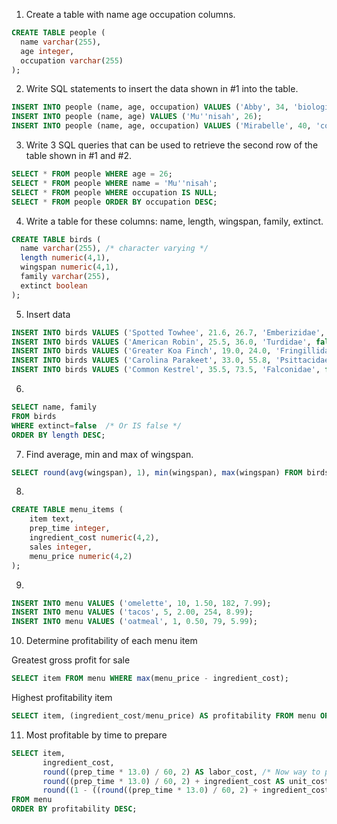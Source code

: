 1. Create a table with name age	occupation columns.

```sql
CREATE TABLE people (
  name varchar(255),
  age integer,
  occupation varchar(255)
);
```

2. Write SQL statements to insert the data shown in #1 into the table.

```sql
INSERT INTO people (name, age, occupation) VALUES ('Abby', 34, 'biologist');
INSERT INTO people (name, age) VALUES ('Mu''nisah', 26);
INSERT INTO people (name, age, occupation) VALUES ('Mirabelle', 40, 'contractor');
```

3. Write 3 SQL queries that can be used to retrieve the second row of the table shown in #1 and #2.

```sql
SELECT * FROM people WHERE age = 26;
SELECT * FROM people WHERE name = 'Mu''nisah';
SELECT * FROM people WHERE occupation IS NULL;
SELECT * FROM people ORDER BY occupation DESC;
```

4. Write a table for these columns: name,	length,	wingspan,	family,	extinct.

```sql
CREATE TABLE birds (
  name varchar(255), /* character varying */
  length numeric(4,1),
  wingspan numeric(4,1),
  family varchar(255),
  extinct boolean
);
```

5) Insert data

```sql
INSERT INTO birds VALUES ('Spotted Towhee', 21.6, 26.7, 'Emberizidae', false);
INSERT INTO birds VALUES ('American Robin', 25.5, 36.0, 'Turdidae', false);
INSERT INTO birds VALUES ('Greater Koa Finch', 19.0, 24.0, 'Fringillidae', true);
INSERT INTO birds VALUES ('Carolina Parakeet', 33.0, 55.8, 'Psittacidae', true);
INSERT INTO birds VALUES ('Common Kestrel', 35.5, 73.5, 'Falconidae', false);
```

6)

```sql
SELECT name, family
FROM birds
WHERE extinct=false  /* Or IS false */
ORDER BY length DESC;
```

7) Find average, min and max of wingspan.

```sql
SELECT round(avg(wingspan), 1), min(wingspan), max(wingspan) FROM birds;
```

8)

```sql
CREATE TABLE menu_items (
    item text,
    prep_time integer,
    ingredient_cost numeric(4,2),
    sales integer,
    menu_price numeric(4,2)
);
```

9)

```sql
INSERT INTO menu VALUES ('omelette', 10, 1.50, 182, 7.99);
INSERT INTO menu VALUES ('tacos', 5, 2.00, 254, 8.99);
INSERT INTO menu VALUES ('oatmeal', 1, 0.50, 79, 5.99);
```

10) Determine profitability of each menu item

Greatest gross profit for sale
```sql
SELECT item FROM menu WHERE max(menu_price - ingredient_cost);
```

Highest profitability item
```sql
SELECT item, (ingredient_cost/menu_price) AS profitability FROM menu ORDER BY profitability LIMIT 1;
```

11) Most profitable by time to prepare

```sql
SELECT item,
       ingredient_cost,
       round((prep_time * 13.0) / 60, 2) AS labor_cost, /* Now way to pass down AS variables in select? */
       round((prep_time * 13.0) / 60, 2) + ingredient_cost AS unit_cost,
       round((1 - ((round((prep_time * 13.0) / 60, 2) + ingredient_cost) / menu_price)) * 100, 2) AS profitability
FROM menu
ORDER BY profitability DESC;
```
